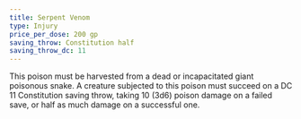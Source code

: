 ```yaml
---
title: Serpent Venom
type: Injury
price_per_dose: 200 gp
saving_throw: Constitution half
saving_throw_dc: 11
---
```


This poison must be harvested from a dead or incapacitated giant poisonous snake. A creature subjected to this poison must succeed on a DC 11 Constitution saving throw, taking 10 (3d6) poison damage on a failed save, or half as much damage on a successful one.
